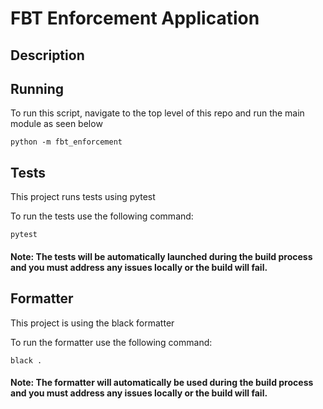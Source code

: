 # FBT Enforcement Application

## Description

## Running
To run this script, navigate to the top level of this repo and run the main module as seen below
```
python -m fbt_enforcement
```

## Tests
This project runs tests using pytest

To run the tests use the following command:
```
pytest
```
#### Note: The tests will be automatically launched during the build process and you must address any issues locally or the build will fail. 

## Formatter
This project is using the black formatter

To run the formatter use the following command:
```
black .
```
#### Note: The formatter will automatically be used during the build process and you must address any issues locally or the build will fail. 
